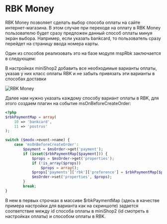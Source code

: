 # RBK Money

RBK Money позволяет сделать выбор способа оплаты на сайте интернет-магазина. В этом случае при переходе на оплату в RBK Money пользователю будет сразу предложен данный способ оплаты минуя экран выбора. Например, если указать bankcard, то пользователь сразу перейдет на страницу ввода номера карты.

Один из способов реализовать это на базе модуля mspRbk заключается в следующем:

В настройках miniShop2 добавить все необходимые варианты оплаты, указав у них класс оплаты RBK и не забыть привязать эти варианты в способах доставки

![RBK Money](https://file.modx.pro/files/1/6/e/16e3bf3c8379b4aa79ba4c31bf29b722.jpg)

Далее нам нужно указать каждому способу вариант оплаты в RBK, для этого создаем плагин на событие msOnBeforeCreateOrder:

``` php
<?php
$rbkPaymentMap = array(
    10 => 'bankcard',
    11 => 'postrus'
);

switch ($modx->event->name) {
    case 'msOnBeforeCreateOrder':
        $payment = $msOrder->get('payment');
        if (isset($rbkPaymentMap[$payment])) {
            $props = $msOrder->get('properties');
            if (!is_array($props))
                $props = array();
            $props['payments']['rbk']['preference'] = $rbkPaymentMap[$payment];
            $msOrder->set('properties', $props);
        }
        break;
}
```

В нем в первых строчках в массиве $rbkPaymentMap (здесь в качестве примера настройки для варианта как на скриншоте) задается соответствие между id способа оплаты в miniShop2 (id смотреть в настройках оплаты) и способом оплаты в RBK.
